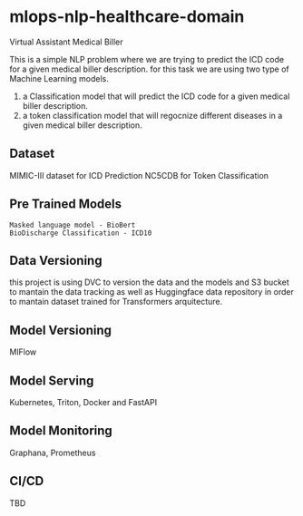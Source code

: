 # mlops-nlp-healthcare-domain

Virtual Assistant Medical Biller 

This is a simple NLP problem where we are trying to predict the ICD code for a given medical biller description. for this task we are using two type of Machine Learning models. 
1) a Classification model that will predict the ICD code for a given medical biller description.
2) a token classification model that will regocnize different diseases in a given medical biller description.

## Dataset

MIMIC-III dataset for ICD Prediction
NC5CDB for Token Classification  

## Pre Trained Models

    Masked language model - BioBert
    BioDischarge Classification - ICD10

## Data Versioning

this project is using DVC to version the data and the models and S3 bucket to mantain the data tracking as well as Huggingface data repository in order to mantain dataset trained for Transformers arquitecture.

## Model Versioning

MlFlow 

## Model Serving

Kubernetes, Triton, Docker and FastAPI

## Model Monitoring

Graphana, Prometheus 

## CI/CD

TBD

